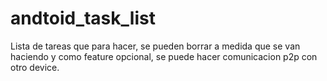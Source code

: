 andtoid_task_list
=================

Lista de tareas que para hacer, se pueden borrar a medida que se van haciendo y como feature opcional, se puede hacer comunicacion p2p con otro device.
